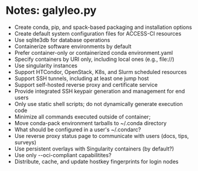 # Notes: galyleo.py

- Create conda, pip, and spack-based packaging and installation options
- Create default system configuration files for ACCESS-CI resources
- Use sqlite3db for database operations
- Containerize software environments by default
- Prefer container-only or containerized conda environment.yaml
- Specify containers by URI only, including local ones (e.g., file://)
- Use singularity instances 
- Support HTCondor, OpenStack, K8s, and Slurm scheduled resources
- Support SSH tunnels, including at least one jump host 
- Support self-hosted reverse proxy and certificate service
- Provide integrated SSH keypair generation and management for end users
- Only use static shell scripts; do not dynamically generate execution code
- Minimize all commands executed outside of container;
- Move conda-pack environment tarballs to ~/.conda directory
- What should be configured in a user's ~/.condarc?
- Use reverse proxy status page to communicate with users (docs, tips, surveys)
- Use persistent overlays with Singularity containers (by default?)
- Use only --oci-compliant capabilitites?
- Distribute, cache, and update hostkey fingerprints for login nodes
